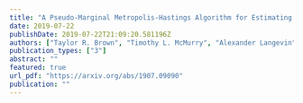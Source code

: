 ```yaml
---
title: "A Pseudo-Marginal Metropolis-Hastings Algorithm for Estimating Generalized Linear Models in t    he Presence of Missing Data"
date: 2019-07-22
publishDate: 2019-07-22T21:09:20.581196Z
authors: ["Taylor R. Brown", "Timothy L. McMurry", "Alexander Langevin"]
publication_types: ["3"]
abstract: ""
featured: true
url_pdf: "https://arxiv.org/abs/1907.09090"
publication: ""
---
```


